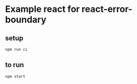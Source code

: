 # Example react for react-error-boundary

## setup

```bash
npm run ci
```

## to run

```bash
npm start
```
